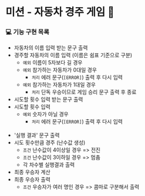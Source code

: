 # 미션 - 자동차 경주 게임 🚗

### 💻 기능 구현 목록

- 자동차의 이름 입력 받는 문구 출력
- 경주할 자동차의 이름 입력 (이름은 쉼표 기준으로 구분)
    - `예외` 이름이 5자보다 길 경우
    - `예외` 참가하는 자동차가 0대일 경우
        - `처리` 에러 문구(`[ERROR]`) 출력 후 다시 입력
    - `예외` 참가하는 자동차가 1대일 경우
        - `처리` 단독 우승이므로 게임 승리 문구 출력 후 종료
- 시도할 횟수 입력 받는 문구 출력
- 시도할 횟수 입력
    - `예외` 숫자가 아닐 경우
        - `처리` 에러 문구(`[ERROR]`) 출력 후 다시 입력
<br><br>
- '실행 결과' 문구 출력
- 시도 횟수만큼 경주 (난수값 생성)
    - `조건` 난수값이 4이상일 경우 => 전진
    - `조건` 난수값이 3이하일 경우 => 멈춤
    - 각 차수별 실행결과 출력
- 최종 우승자 계산
- 최종 우승자 출력
    - `조건` 우승자가 여러 명인 경우 => 콤마로 구분해서 출력